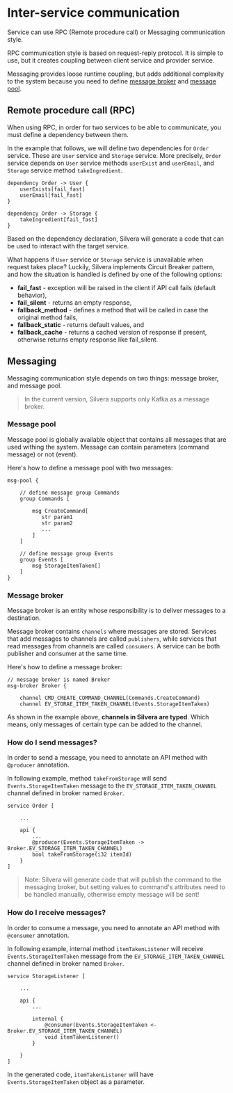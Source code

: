 # Inter-service communication

Service can use RPC (Remote procedure call) or Messaging communication style.

RPC communication style is based on request-reply protocol. It is simple to use, but it creates
coupling between client service and provider service.

Messaging provides loose runtime coupling, but adds additional complexity to the system because
you need to define [message broker](./communication#message-broker) and [message pool](./communication#message-pool).

## Remote procedure call (RPC)

When using RPC, in order for two services to be able  to communicate, you must define
a dependency between them.

In the example that follows, we will define two dependencies for `Order` service.
These are `User` service and `Storage` service. More precisely, `Order` service
depends on `User` service methods `userExist` and `userEmail`, and `Storage`
service method `takeIngredient`.


```
dependency Order -> User {
    userExists[fail_fast]
    userEmail[fail_fast]
}

dependency Order -> Storage {
    takeIngredient[fail_fast]
}
```

Based on the dependency declaration, Silvera will generate a code that can be used
to interact with the target service.

What happens if `User` service or `Storage` service is unavailable when request takes
place? Luckily, Silvera implements Circuit Breaker pattern, and how the situation is
handled is defined by one of the following options:

* **fail_fast** - exception will be raised in the client if API call fails (default behavior),
* **fail_silent** - returns an empty response,
* **fallback_method** - defines a method that will be called in case the original method fails,
* **fallback_static** - returns default values, and
* **fallback_cache** - returns a cached version of response if present, otherwise returns empty response like fail_silent.


## Messaging

Messaging communication style depends on two things: message broker, and message
pool.

> In the current version, Silvera supports only Kafka as a message broker.

### Message pool

Message pool is globally available object that contains all messages that are used
withing the system. Message can contain parameters (command message) or not (event).

Here's how to define a message pool with two messages:

```
msg-pool {

    // define message group Commands
    group Commands [

        msg CreateCommand[
           str param1
           str param2
           ...
        ]
    ]

    // define message group Events
    group Events [
        msg StorageItemTaken[]
    ]
}

```

### Message broker

Message broker is an entity whose responsibility is to deliver messages to a destination.

Message broker contains `channels` where messages are stored. Services that add messages
to channels are called `publishers`, while services that read messages from channels
are called `consumers`. A service can be both publisher and consumer at the same time.

Here's how to define a message broker:

```
// message broker is named Broker
msg-broker Broker {

    channel CMD_CREATE_COMMAND_CHANNEL(Commands.CreateCommand)
    channel EV_STORAE_ITEM_TAKEN_CHANNEL(Events.StorageItemTaken)
```

As shown in the example above, **channels in Silvera are typed**. Which means, only
messages of certain type can be added to the channel.

### How do I send messages?

In order to send a message, you need to annotate an API method with `@producer` annotation.

In following example, method `takeFromStorage` will send `Events.StorageItemTaken` message to the `EV_STORAGE_ITEM_TAKEN_CHANNEL` channel defined in broker named `Broker`.

```
service Order [

    ...

    api {
        ...
        @producer(Events.StorageItemTaken -> Broker.EV_STORAGE_ITEM_TAKEN_CHANNEL)
        bool takeFromStorage(i32 itemId)
    }
]

```

> Note: Silvera will generate code that will publish the command to
> the messaging broker, but setting values to command's attributes need to be
> handled manually, otherwise empty message will be sent!

### How do I receive messages?

In order to consume a message, you need to annotate an API method with `@consumer` annotation.

In following example, internal method `itemTakenListener` will receive `Events.StorageItemTaken` message from the `EV_STORAGE_ITEM_TAKEN_CHANNEL` channel defined in broker named `Broker`.

```
service StorageListener [

    ...

    api {
        ...

        internal {
            @consumer(Events.StorageItemTaken <- Broker.EV_STORAGE_ITEM_TAKEN_CHANNEL)
            void itemTakenListener()
        }

    }
]

```

In the generated code, `itemTakenListener` will have `Events.StorageItemTaken` object
as a parameter.